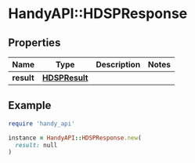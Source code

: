 # HandyAPI::HDSPResponse

## Properties

| Name | Type | Description | Notes |
| ---- | ---- | ----------- | ----- |
| **result** | [**HDSPResult**](HDSPResult.md) |  |  |

## Example

```ruby
require 'handy_api'

instance = HandyAPI::HDSPResponse.new(
  result: null
)
```

